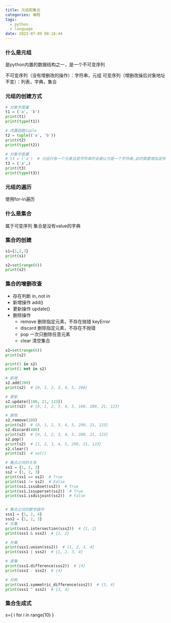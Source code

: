 ```yaml
---
title: 元组和集合
categories: 编程
tags:
  - python
  - language
date: 2023-07-09 00:18:44
---
```

### 什么是元组
是python内置的数据结构之一，是一个不可变序列

不可变序列（没有增删改的操作）：字符串，元组
可变序列（增删改操后对象地址不变）：列表，字典，集合


### 元组的创建方式

```python
# 对象字面量
t1 = ('a', 'b')
print(t1)
print(type(t1))

# 内置函数tuple
t2 = tuple(('a', 'b'))
print(t2)
print(type(t2))

# 对象字面量
# t3 = ('a')  # 元组只有一个元素且是字符串时会被认为是一个字符串,此时需要增加逗号
t3 = ('a',) 
print(t3)
print(type(t3))
```


### 元组的遍历
使用for-in遍历

### 什么是集合
属于可变序列
集合是没有value的字典

### 集合的创建

```python
s1={1,2,3}
print(s1)

s2=set(range(6))
print(s2)
```

### 集合的增删改查
- 存在判断 in, not in
- 新增操作 add()
- 更新操作 update()
- 删除操作 
  - remove 删除指定元素，不存在抛错 keyError
  - discard 删除指定元素，不存在不抛错
  - pop 一次只删除任意元素
  - clear 清空集合
```python
s2=set(range(6))
print(s2)

print(1 in s2)
print(1 not in s2)

# 新增
s2.add(200)
print(s2)  # {0, 1, 2, 3, 4, 5, 200}

# 更新
s2.update([100, 21, 123])
print(s2)  # {0, 1, 2, 3, 4, 5, 100, 200, 21, 123}

# 删除
s2.remove(100)
print(s2)  # {0, 1, 2, 3, 4, 5, 200, 21, 123}
s2.discard(400)
print(s2)  # {0, 1, 2, 3, 4, 5, 200, 21, 123}
s2.pop()
print(s2)  # {1, 2, 3, 4, 5, 200, 21, 123}
s2.clear()
print(s2)  # set()

# 集合之间的关系
ss1 = {1, 2, 3}
ss2 = {1, 2, 3}
print(ss1 == ss2)  # True
print(ss1 != ss2)  # False
print(ss1.issubset(ss2))  # True
print(ss1.issuperset(ss2))  # True
print(ss1.isdisjoint(ss2))  # False


# 集合之间的数学操作
sss1 = {1, 2, 4}
sss2 = {1, 2, 3}
# 交集
print(sss1.intersection(sss2))  # {1, 2}
print(sss1 & sss2)  # {1, 2}

# 并集
print(sss1.union(sss2))  # {1, 2, 3, 4}
print(sss1 | sss2)  # {1, 2, 3, 4}

# 差集
print(sss1.difference(sss2))  # {4}
print(sss1 - sss2)  # {4}

# 对称
print(sss1.symmetric_difference(sss2))  # {3, 4}
print(sss1 ^ sss2)  # {3, 4}
```


### 集合生成式

s={ i for i in range(10) }